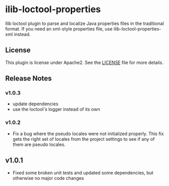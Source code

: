 # ilib-loctool-properties
Ilib loctool plugin to parse and localize Java properties files in the traditional format.
If you need an xml-style properties file, use ilib-loctool-properties-xml instead.

## License

This plugin is license under Apache2. See the [LICENSE](./LICENSE)
file for more details.

## Release Notes

### v1.0.3

- update dependencies
- use the loctool's logger instead of its own

### v1.0.2

- Fix a bug where the pseudo locales were not initialized properly.
  This fix gets the right set of locales from the project settings to
  see if any of them are pseudo locales.

## v1.0.1

- Fixed some broken unit tests and updated some dependencies, but 
otherwise no major code changes
